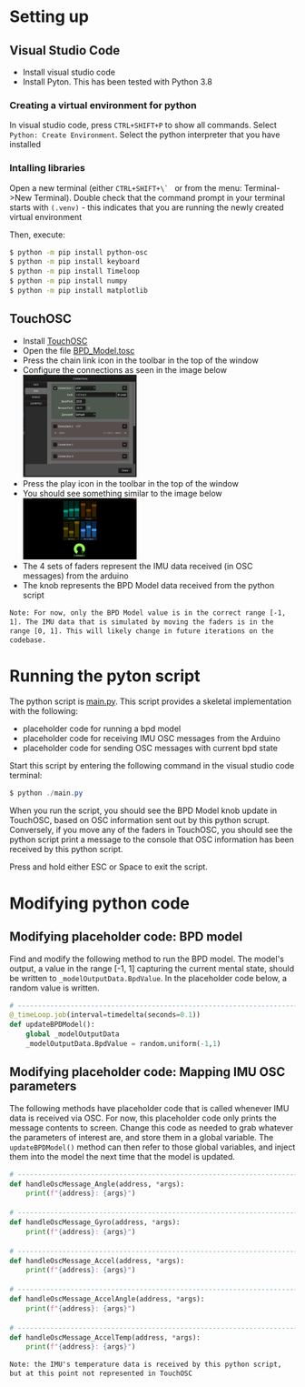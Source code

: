 # Setting up

## Visual Studio Code
- Install visual studio code
- Install Pyton. This has been tested with Python 3.8

### Creating a virtual environment for python
In visual studio code, press ```CTRL+SHIFT+P``` to show all commands. Select ```Python: Create Environment```. Select the python interpreter that you have installed

### Intalling libraries
Open a new terminal (either ```CTRL+SHIFT+\` ``` or from the menu: Terminal->New Terminal). Double check that the command prompt in your terminal starts with ```(.venv)``` - this indicates that you are running the newly created virtual environment

Then, execute:
```bash
$ python -m pip install python-osc
$ python -m pip install keyboard
$ python -m pip install Timeloop
$ python -m pip install numpy
$ python -m pip install matplotlib
```

## TouchOSC

- Install [TouchOSC](https://hexler.net/touchosc)
- Open the file [BPD_Model.tosc](./BPD_Model.tosc)
- Press the chain link icon in the toolbar in the top of the window
- Configure the connections as seen in the image below<br>
[<img src="./Media/touchosc_connections.png" alt="drawing" width="200"/>](./Media/touchosc_connections.png) 
- Press the play icon in the toolbar in the top of the window
- You should see something similar to the image below<br>
[<img src="./Media/touchosc_play.png" alt="drawing" width="200"/>](./Media/touchosc_play.png) 
- The 4 sets of faders represent the IMU data received (in OSC messages) from the arduino
- The knob represents the BPD Model data received from the python script

```
Note: For now, only the BPD Model value is in the correct range [-1, 1]. The IMU data that is simulated by moving the faders is in the range [0, 1]. This will likely change in future iterations on the codebase.
```

# Running the pyton script

The python script is [main.py](./main.py). This script provides a skeletal implementation with the following:

- placeholder code for running a bpd model
- placeholder code for receiving IMU OSC messages from the Arduino
- placeholder code for sending OSC messages with current bpd state

Start this script by entering the following command in the visual studio code terminal:

```powershell
$ python ./main.py
```

When you run the script, you should see the BPD Model knob update in TouchOSC, based on OSC information sent out by this python scrupt. Conversely, if you move any of the faders in TouchOSC, you should see the python script print a message to the console that OSC information has been received by this python script. 

Press and hold either ESC or Space to exit the script.

# Modifying python code

## Modifying placeholder code: BPD model

Find and modify the following method to run the BPD model. The model's output, a value in the range [-1, 1] capturing the current mental state, should be written to `_modelOutputData.BpdValue`. In the placeholder code below, a random value is written.

```python
# ------------------------------------------------------------------------------------------------------------
@_timeLoop.job(interval=timedelta(seconds=0.1))
def updateBPDModel():
    global _modelOutputData
    _modelOutputData.BpdValue = random.uniform(-1,1)
```

## Modifying placeholder code: Mapping IMU OSC parameters 

The following methods have placeholder code that is called whenever IMU data is received via OSC. For now, this placeholder code only prints the message contents to screen. Change this code as needed to grab whatever the parameters of interest are, and store them in a global variable. The `updateBPDModel()` method can then refer to those global variables, and inject them into the model the next time that the model is updated.

```python
# ------------------------------------------------------------------------------------------------------------
def handleOscMessage_Angle(address, *args):
    print(f"{address}: {args}")

# ------------------------------------------------------------------------------------------------------------
def handleOscMessage_Gyro(address, *args):
    print(f"{address}: {args}")

# ------------------------------------------------------------------------------------------------------------
def handleOscMessage_Accel(address, *args):
    print(f"{address}: {args}")

# ------------------------------------------------------------------------------------------------------------
def handleOscMessage_AccelAngle(address, *args):
    print(f"{address}: {args}")

# ------------------------------------------------------------------------------------------------------------
def handleOscMessage_AccelTemp(address, *args):
    print(f"{address}: {args}")
```

```
Note: the IMU's temperature data is received by this python script, but at this point not represented in TouchOSC
```